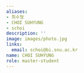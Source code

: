 ```yaml
---
aliases:
- 최수형
- CHOI SUHYUNG
- schoi
description: ''
image: images/photo.jpg
links:
  email: schoi@bi.snu.ac.kr
name: CHOI SUHYUNG
role: master-student
---
```

